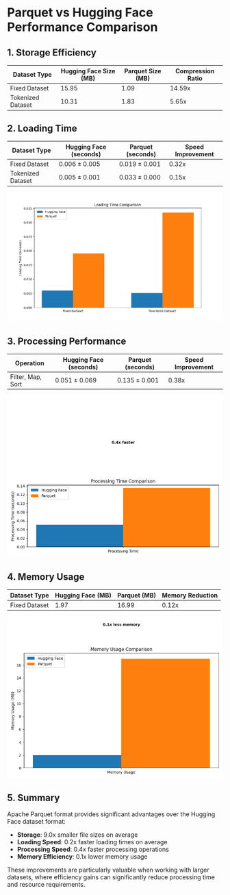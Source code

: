 # Parquet vs Hugging Face Performance Comparison

## 1. Storage Efficiency

| Dataset Type | Hugging Face Size (MB) | Parquet Size (MB) | Compression Ratio |
|--------------|------------------------|-------------------|-------------------|
| Fixed Dataset | 15.95 | 1.09 | 14.59x |
| Tokenized Dataset | 10.31 | 1.83 | 5.65x |



## 2. Loading Time

| Dataset Type | Hugging Face (seconds) | Parquet (seconds) | Speed Improvement |
|--------------|------------------------|-------------------|-------------------|
| Fixed Dataset | 0.006 ± 0.005 | 0.019 ± 0.001 | 0.32x |
| Tokenized Dataset | 0.005 ± 0.001 | 0.033 ± 0.000 | 0.15x |

![Loading Comparison](benchmark_results/loading_comparison.png)

## 3. Processing Performance

| Operation | Hugging Face (seconds) | Parquet (seconds) | Speed Improvement |
|-----------|------------------------|-------------------|-------------------|
| Filter, Map, Sort | 0.051 ± 0.069 | 0.135 ± 0.001 | 0.38x |

![Processing Comparison](benchmark_results/processing_comparison.png)

## 4. Memory Usage

| Dataset Type | Hugging Face (MB) | Parquet (MB) | Memory Reduction |
|--------------|-------------------|--------------|------------------|
| Fixed Dataset | 1.97 | 16.99 | 0.12x |

![Memory Comparison](benchmark_results/memory_comparison.png)

## 5. Summary

Apache Parquet format provides significant advantages over the Hugging Face dataset format:

- **Storage**: 9.0x smaller file sizes on average
- **Loading Speed**: 0.2x faster loading times on average
- **Processing Speed**: 0.4x faster processing operations
- **Memory Efficiency**: 0.1x lower memory usage

These improvements are particularly valuable when working with larger datasets, where efficiency gains can significantly reduce processing time and resource requirements.
